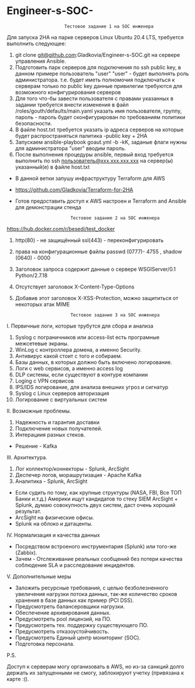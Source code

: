 # Engineer-s-SOC-
                          Тестовое задание 1 на SOC инженера

Для запуска 2HA на парке серверов Linux Ubuntu 20.4 LTS, требуется выполнить следующее:

1. git clone git@github.com:Gladkovia/Engineer-s-SOC.git
 на сервере управления Ansible.
2. Подготовить парк серверов для подключения по ssh public key, в данном примере пользователь "user"
 "user" - будет выполнять роль администратора. т.е. будет иметь полномочия подключаться к серверам только по public key
  данные привилегии требуются для возможного конфигурирования серверов
3. Для того что-бы завести пользователя с правами указанных в задании требуется внести изменения в файл /roles/gouth/defaults/main.yaml
  указать имя пользователя, группу, пароль - пароль будет сконфигурирован по требованиям политики безопасности.
4. В файле host.txt требуется указать ip адреса серверов на которые будет распространяться палитика -public key + 2HA
5. Запускаем ansible-playbook goaut.yml -b -kK, заданые флаги нужны для администратора "user" вводим пароль.
6. После выполнения процедуры ansible, первый вход требуется выполнить по ssh пользователь@ххх.ххх.ххх.ххх на сервер(ы) указанный(е) в файле host.txt

- В данной ветки запушу инфраструктуру Terraform для AWS
- https://github.com/Gladkovia/Terraform-for-2HA
- Готов предоставить доступ к AWS настроен и Terraform and Ansible для демонстрации стенда 

                           Тестовое задание 2 на SOC инженера
                           
https://hub.docker.com/r/besedi/test_docker                           
                           
1. http(80) - не защищённый ssl(443) - переконфигурировать 
2. права на конфигурационные файлы passwd (0777)- 4755 , shadow (0640) - 0000
3. Заголовок запроса содержит данные о сервере WSGIServer/0.1 Python/2.7.18
4. Отсутствует заголовок X-Content-Type-Options
5. Добавив этот заголовок X-XSS-Protection, можно защититься от некоторых атак MIME

                            Тестовое задание 3 на SOC инженера
                           
I. Первичные логи, которые трубутся для сбора и анализа 

1.  Syslog с пограничников или access-list есть програмные межсетевые экраны.
2.  WinLog с контроллера домена, а именно Security.
3.  Антивирус какой стоит с того и собираем.
4.  Базы данных, в которых должно быть включено логирование.
5.  Логи с web сервисов, а именно access log
6.  DLP системы, если существуют в контуре компании
7.  Loging с VPN сервисов
8.  IPS/IDS логирование, для анализа внешних угроз и сигнатур
9.  Syslog с Linux серверов авторизация
10. Логирование с виртуальных систем
  
II. Возможные проблемы.

1. Надежность и гарантия доставки
2. Подключение новых получателей.
3. Интерациия разных стеков.
- Решение - Kafka


III. Архитектура.

1. Лог коллектор/коннекторы - Splunk, ArcSight
2. Деспечер логов, морашрутизация - Apache Kafka
3. Аналитика - Splunk, ArcSight
- Если судить по тому, как крупные структуры (NASA, FBI, Все ТОП Банки и.т.д.) Америки ищут кандидатов то стеку SIEM  ArcSight + Splunk, думаю совокупность двух систем, даст очень хороший результат.
- ArcSight на физические офисы.
- Splunk на облоко и датаценты.

IV. Нормализация и качества данных

- Посредством встроеного инструментария (Splunk) или того-же (Zabbix).
- Зачем - Отслеживание реальных сообщений без потери качества соблюдение SLA и расследование инцидентов. 

V. Дополнительные меры

- Заложить ресурсные требования, с целью безболезненного увеличения нагрузки потока данных, так-же количество сроков хранения в базе данных как пример (PCI DSS).
- Предусмотреть балансеровщики нагрузки.
- Обеспечение архивирования данных.
- Предусмотреть pool лицензий, на ПО.
- Предусмотреть тех. поддержку существующего ПО.
- Предусмотреть отказоустойчивость.
- Предусмотреть Единый центр мониторинг (SOC).
- Подготовка персонала.


P.S.

Доступ к серверам могу организовать в AWS, но из-за санкций долго держать их запущенными не смогу, заблокируют учетку (привязана к карте :().
